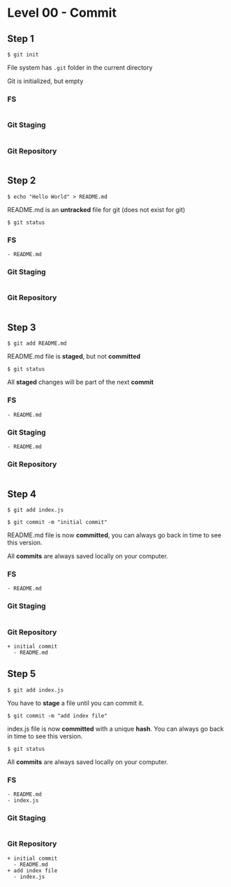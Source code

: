 # Level 00 - Commit

## Step 1

`$ git init`

File system has `.git` folder in the current directory

Git is initialized, but empty

### FS

```

```

### Git Staging

```

```

### Git Repository

```

```

## Step 2

`$ echo "Hello World" > README.md`

README.md is an **untracked** file for git (does not exist for git)

`$ git status`

### FS

```
- README.md
```

### Git Staging

```

```

### Git Repository

```

```

## Step 3

`$ git add README.md`

README.md file is **staged**, but not **committed**

`$ git status`

All **staged** changes will be part of the next **commit**

### FS

```
- README.md
```

### Git Staging

```
- README.md
```

### Git Repository

```

```

## Step 4

`$ git add index.js`

`$ git commit -m "initial commit"`

README.md file is now **committed**, you can always go back in time to see this version.

All **commits** are always saved locally on your computer.

### FS

```
- README.md
```

### Git Staging

```

```

### Git Repository

```
+ initial commit
  - README.md
```

## Step 5

`$ git add index.js`

You have to **stage** a file until you can commit it.

`$ git commit -m "add index file"`

index.js file is now **committed** with a unique **hash**. You can always go back in time to see this version.

`$ git status`

All **commits** are always saved locally on your computer.

### FS

```
- README.md
- index.js
```

### Git Staging

```

```

### Git Repository

```
+ initial commit
  - README.md
+ add index file
  - index.js
```
